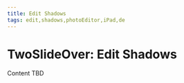```yaml
---
title: Edit Shadows
tags: edit,shadows,photoEditor,iPad,de
---
```


# TwoSlideOver: Edit Shadows

Content TBD

